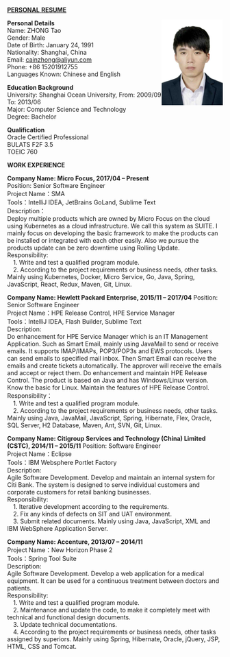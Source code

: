 <u>**PERSONAL**  **RESUME**</u>
  
**Personal Details**<img height="200" src="https://github.com/cainzhong/personal-resume/blob/master/assets/profile_photo.jpg" align="right"/>  
Name: ZHONG Tao  
Gender: Male  
Date of Birth: January 24, 1991  
Nationality: Shanghai, China  
Email: cainzhong@aliyun.com  
Phone: +86 15201912755  
Languages Known: Chinese and English

**Education Background**  
University: Shanghai Ocean University, From: 2009/09  To: 2013/06  
Major: Computer Science and Technology  
Degree: Bachelor   

**Qualification**  
Oracle Certified Professional  
BULATS  F2F  3.5  
TOEIC  760

**WORK EXPERIENCE**

**Company Name: Micro Focus, 2017/04 – Present**  
Position: Senior Software Engineer  
Project Name：SMA  
Tools：IntelliJ IDEA, JetBrains GoLand, Sublime Text  
Description：  
Deploy multiple products which are owned by Micro Focus on the cloud using Kubernetes as a cloud infrastructure. We call this system as SUITE. I mainly focus on developing the basic framework to make the products can be installed or integrated with each other easily. Also we pursue the products update can be zero downtime using Rolling Update.  
Responsibility:  
&#8194;&#8194;1. Write and test a qualified program module.  
&#8194;&#8194;2. According to the project requirements or business needs, other tasks.
Mainly using Kubernetes, Docker, Micro Service, Go, Java, Spring, JavaScript, React, Redux, Maven, Git, Linux.

**Company Name: Hewlett Packard Enterprise, 2015/11 – 2017/04**
Position: Senior Software Engineer  
Project Name：HPE Release Control, HPE Service Manager  
Tools：IntelliJ IDEA, Flash Builder, Sublime Text  
Description:  
Do enhancement for HPE Service Manager which is an IT Management Application. Such as Smart Email, mainly using JavaMail to send or receive emails. It supports IMAP/IMAPs, POP3/POP3s and EWS protocols. Users can send emails to specified mail inbox. Then Smart Email can receive the emails and create tickets automatically. The approver will receive the emails and accept or reject them.
Do enhancement and maintain HPE Release Control. The product is based on Java and has Windows/Linux version. Know the basic for Linux.
Maintain the features of HPE Release Control.  
Responsibility：  
&#8194;&#8194;1. Write and test a qualified program module.  
&#8194;&#8194;2. According to the project requirements or business needs, other tasks.
Mainly using Java, JavaMail, JavaScript, Spring, Hibernate, Flex, Oracle, SQL Server, H2 Database, Maven, Ant, SVN, Git, Linux.

**Company Name: Citigroup Services and Technology (China) Limited (CSTC), 2014/11 – 2015/11**
Position: Software Engineer  
Project Name：Eclipse  
Tools：IBM Websphere Portlet Factory  
Description:  
Agile Software Development. Develop and maintain an internal system for Citi Bank. The system is designed to serve individual customers and corporate customers for retail banking businesses.  
Responsibility:    
&#8194;&#8194;1. Iterative development according to the requirements.  
&#8194;&#8194;2. Fix any kinds of defects on SIT and UAT environment.  
&#8194;&#8194;3. Submit related documents.
Mainly using Java, JavaScript, XML and IBM WebSphere Application Server.

**Company Name: Accenture, 2013/07 – 2014/11**  
Project Name：New Horizon Phase 2  
Tools：Spring Tool Suite  
Description:  
Agile Software Development. Develop a web application for a medical equipment. It can be used for a continuous treatment between doctors and patients.  
Responsibility:  
&#8194;&#8194;1. Write and test a qualified program module.  
&#8194;&#8194;2. Maintenance and update the code, to make it completely meet with technical and functional design documents.  
&#8194;&#8194;3. Update technical documentations.  
&#8194;&#8194;4. According to the project requirements or business needs, other tasks assigned by superiors.
Mainly using Spring, Hibernate, Oracle, jQuery, JSP, HTML, CSS and Tomcat.